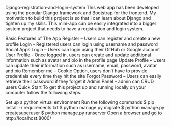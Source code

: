 Django-registration-and-login-system
This web app has been developed using the popular Django framework and Bootstrap for the frontend. My motivation to build this project is so that I can learn about Django and tighten up my skills. This mini-app can be easily integrated into a bigger system project that needs to have a registration and login system.

Basic Features of The App
Register – Users can register and create a new profile
Login - Registered users can login using username and password
Social Apps Login – Users can login using their GitHub or Google account
User Profile - Once logged in, users can create and update additional information such as avatar and bio in the profile page
Update Profile – Users can update their information such as username, email, password, avatar and bio
Remember me – Cookie Option, users don’t have to provide credentials every time they hit the site
Forgot Password – Users can easily retrieve their password if they forget it
Admin Panel – admin can CRUD users
Quick Start
To get this project up and running locally on your computer follow the following steps.

Set up a python virtual environment
Run the following commands
$ pip install -r requirements.txt
$ python manage.py migrate
$ python manage.py createsuperuser
$ python manage.py runserver
Open a browser and go to http://localhost:8000/
